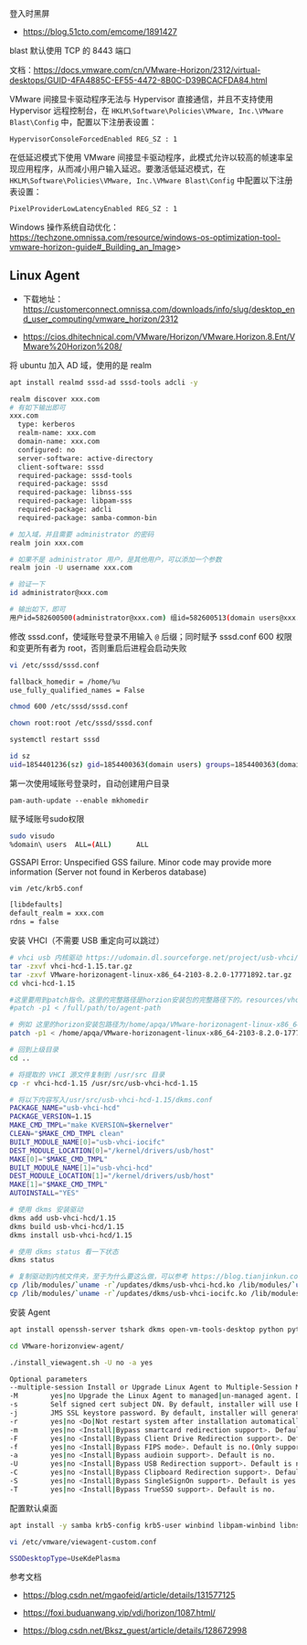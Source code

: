 登入时黑屏

- <https://blog.51cto.com/emcome/1891427>

blast 默认使用 TCP 的 8443 端口

文档：<https://docs.vmware.com/cn/VMware-Horizon/2312/virtual-desktops/GUID-4FA4885C-EF55-4472-8B0C-D39BCACFDA84.html>

VMware 间接显卡驱动程序无法与 Hypervisor 直接通信，并且不支持使用 Hypervisor 远程控制台，在 `HKLM\Software\Policies\VMware, Inc.\VMware Blast\Config` 中，配置以下注册表设置：

```
HypervisorConsoleForcedEnabled REG_SZ : 1
```

在低延迟模式下使用 VMware 间接显卡驱动程序，此模式允许以较高的帧速率呈现应用程序，从而减小用户输入延迟。要激活低延迟模式，在 `HKLM\Software\Policies\VMware, Inc.\VMware Blast\Config` 中配置以下注册表设置：

```
PixelProviderLowLatencyEnabled REG_SZ : 1
```

Windows 操作系统自动优化：<https://techzone.omnissa.com/resource/windows-os-optimization-tool-vmware-horizon-guide#_Building_an_Image>>

## Linux Agent

- 下载地址：<https://customerconnect.omnissa.com/downloads/info/slug/desktop_end_user_computing/vmware_horizon/2312>

- <https://cios.dhitechnical.com/VMware/Horizon/VMware.Horizon.8.Ent/VMware%20Horizon%208/>

将 ubuntu 加入 AD 域，使用的是 realm

```bash
apt install realmd sssd-ad sssd-tools adcli -y

realm discover xxx.com
# 有如下输出即可
xxx.com
  type: kerberos
  realm-name: xxx.com
  domain-name: xxx.com
  configured: no
  server-software: active-directory
  client-software: sssd
  required-package: sssd-tools
  required-package: sssd
  required-package: libnss-sss
  required-package: libpam-sss
  required-package: adcli
  required-package: samba-common-bin

# 加入域，并且需要 administrator 的密码
realm join xxx.com

# 如果不是 administrator 用户，是其他用户，可以添加一个参数
realm join -U username xxx.com  

# 验证一下
id administrator@xxx.com

# 输出如下，即可
用户id=582600500(administrator@xxx.com) 组id=582600513(domain users@xxx.com) 组=582600513(domain users@xxx.com),582600512(domain admins@xxx.com),582600518(schema admins@xxx.com),582600572(denied rodc password replication group@xxx.com),582600520(group policy creator owners@xxx.com),582600519(enterprise admins@xxx.com

```

修改 sssd.conf，使域账号登录不用输入 `@` 后缀；同时赋予 sssd.conf 600 权限和变更所有者为 root，否则重启后进程会启动失败

```bash
vi /etc/sssd/sssd.conf

fallback_homedir = /home/%u
use_fully_qualified_names = False

chmod 600 /etc/sssd/sssd.conf

chown root:root /etc/sssd/sssd.conf

systemctl restart sssd

id sz
uid=1854401236(sz) gid=1854400363(domain users) groups=1854400363(domain users)

```

第一次使用域账号登录时，自动创建用户目录

```
pam-auth-update --enable mkhomedir
```

赋予域账号sudo权限

```bash
sudo visudo
%domain\ users  ALL=(ALL)      ALL
```

GSSAPI Error: Unspecified GSS failure. Minor code may provide more information (Server not found in Kerberos database)

```bash
vim /etc/krb5.conf

[libdefaults]
default_realm = xxx.com
rdns = false
```

安装 VHCI（不需要 USB 重定向可以跳过）

```bash
# vhci usb 内核驱动 https://udomain.dl.sourceforge.net/project/usb-vhci/linux%20kernel%20module/vhci-hcd-1.15.tar.gz
tar -zxvf vhci-hcd-1.15.tar.gz
tar -zxvf VMware-horizonagent-linux-x86_64-2103-8.2.0-17771892.tar.gz
cd vhci-hcd-1.15

#这里要用到patch指令。这里的完整路径是horzion安装包的完整路径下的。resources/vhci/patch/vhci.patch路径
#patch -p1 < /full/path/to/agent-path

# 例如 这里的horizon安装包路径为/home/apqa/VMware-horizonagent-linux-x86_64-2103-8.2.0-17771892，那么命令为
patch -p1 < /home/apqa/VMware-horizonagent-linux-x86_64-2103-8.2.0-17771892/resources/vhci/patch/vhci.patch

# 回到上级目录
cd ..

# 将提取的 VHCI 源文件复制到 /usr/src 目录
cp -r vhci-hcd-1.15 /usr/src/usb-vhci-hcd-1.15

# 将以下内容写入/usr/src/usb-vhci-hcd-1.15/dkms.conf
PACKAGE_NAME="usb-vhci-hcd"
PACKAGE_VERSION=1.15
MAKE_CMD_TMPL="make KVERSION=$kernelver"
CLEAN="$MAKE_CMD_TMPL clean"
BUILT_MODULE_NAME[0]="usb-vhci-iocifc"
DEST_MODULE_LOCATION[0]="/kernel/drivers/usb/host"
MAKE[0]="$MAKE_CMD_TMPL"
BUILT_MODULE_NAME[1]="usb-vhci-hcd"
DEST_MODULE_LOCATION[1]="/kernel/drivers/usb/host"
MAKE[1]="$MAKE_CMD_TMPL"
AUTOINSTALL="YES"

# 使用 dkms 安装驱动
dkms add usb-vhci-hcd/1.15
dkms build usb-vhci-hcd/1.15
dkms install usb-vhci-hcd/1.15

# 使用 dkms status 看一下状态
dkms status

# 复制驱动到内核文件夹，至于为什么要这么做，可以参考 https://blog.tianjinkun.com/post/66.html
cp /lib/modules/`uname -r`/updates/dkms/usb-vhci-hcd.ko /lib/modules/`uname -r`/kernel/drivers/usb/host/
cp /lib/modules/`uname -r`/updates/dkms/usb-vhci-iocifc.ko /lib/modules/`uname -r`/kernel/drivers/usb/host/
```

安装 Agent

```bash
apt install openssh-server tshark dkms open-vm-tools-desktop python python-dbus python-gobject make gcc linux-headers-`uname -r` libelf-dev lightdm realmd sssd sssd-tools libnss-sss libpam-sss adcli samba-common-bin oddjob oddjob-mkhomedir

cd VMware-horizonview-agent/

./install_viewagent.sh -U no -a yes

Optional parameters
--multiple-session Install or Upgrade Linux Agent to Multiple-Session Mode. Default is Singleton Mode.
-M        yes|no Upgrade the Linux Agent to managed|un-managed agent. Default is yes.
-s        Self signed cert subject DN. By default, installer will use Blast for CN.
-j        JMS SSL keystore password. By default, installer will generate a random string.
-r        yes|no <Do|Not restart system after installation automatically>. Default is no.
-m        yes|no <Install|Bypass smartcard redirection support>. Default is no.
-F        yes|no <Install|Bypass Client Drive Redirection support>. Default is yes.
-f        yes|no <Install|Bypass FIPS mode>. Default is no.(Only support RedHat 7.x/8.x)
-a        yes|no <Install|Bypass audioin support>. Default is no.
-U        yes|no <Install|Bypass USB Redirection support>. Default is no.
-C        yes|no <Install|Bypass Clipboard Redirection support>. Default is yes.
-S        yes|no <Install|Bypass SingleSignOn support>. Default is yes.
-T        yes|no <Install|Bypass TrueSSO support>. Default is no.
```

配置默认桌面

```bash
apt install -y samba krb5-config krb5-user winbind libpam-winbind libnss-winbind

vi /etc/vmware/viewagent-custom.conf

SSODesktopType=UseKdePlasma
```

参考文档

- <https://blog.csdn.net/mgaofeid/article/details/131577125>
- <https://foxi.buduanwang.vip/vdi/horizon/1087.html/>

- <https://blog.csdn.net/Bksz_guest/article/details/128672998>
